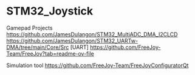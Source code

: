 # STM32_Joystick
Gamepad
Projects
https://github.com/JamesDulangon/STM32_MultiADC_DMA_I2CLCD
https://github.com/JamesDulangon/STM32_UARTw-DMA/tree/main/Core/Src [UART]
https://github.com/FreeJoy-Team/FreeJoy?tab=readme-ov-file

Simulation tool
https://github.com/FreeJoy-Team/FreeJoyConfiguratorQt
